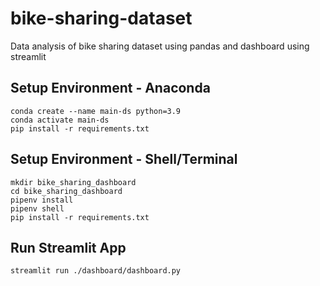 # bike-sharing-dataset
Data analysis of bike sharing dataset using pandas and dashboard using streamlit

## Setup Environment - Anaconda
```
conda create --name main-ds python=3.9
conda activate main-ds
pip install -r requirements.txt
```

## Setup Environment - Shell/Terminal
```
mkdir bike_sharing_dashboard
cd bike_sharing_dashboard
pipenv install
pipenv shell
pip install -r requirements.txt
```

## Run Streamlit App
```
streamlit run ./dashboard/dashboard.py
```
